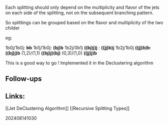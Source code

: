 Each splitting should only depend on the multiplicity and flavor of the jets on each side of the splitting, not on the subsequent branching pattern.

So splittings can be grouped based on the flavor and multiplicity of the two childer

eg: 

1b0j/1b0j:
	**bb** 
1b1j/1b0j:
	**(bj)b** 
1b2j/0b1j
	**((bj)j)j** : 
	**((jj)b)j**
1b2j/1b0j
	**((jj)b)b**:
	**((bj)j)b**
(1,2)/(1,1)
	**((bj)j)(bj)**
(0,3)/(1,0)
	**((jj)j)b**

This is a good way to go !  Implemented it in the Declustering algorithm


## Follow-ups


## Links: 
[[Jet DeClustering Algorithm]]
[[Recursive Splitting Types]]


202408141030
